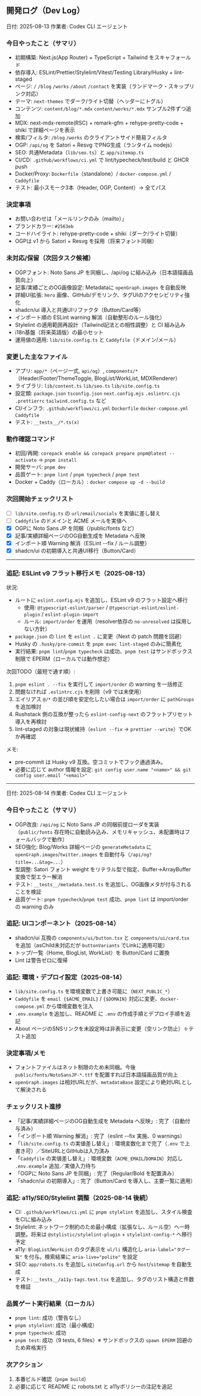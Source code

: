 ## 開発ログ（Dev Log）

日付: 2025-08-13
作業者: Codex CLI エージェント

### 今日やったこと（サマリ）

- 初期構築: Next.js(App Router) + TypeScript + Tailwind をスキャフォールド
- 依存導入: ESLint/Prettier/Stylelint/Vitest/Testing Library/Husky + lint-staged
- ページ: `/` `/blog` `/works` `/about` `/contact` を実装（ランドマーク・スキップリンク対応）
- テーマ: `next-themes` でダーク/ライト切替（ヘッダーにトグル）
- コンテンツ: `content/blog/*.mdx` `content/works/*.mdx` サンプル2件ずつ追加
- MDX: next-mdx-remote(RSC) + remark-gfm + rehype-pretty-code + shiki で詳細ページを表示
- 検索/フィルタ: `/blog` `/works` のクライアントサイド簡易フィルタ
- OGP: `/api/og` を Satori + Resvg でPNG生成（ランタイム nodejs）
- SEO: 共通Metadata（`lib/seo.ts`）と `app/sitemap.ts`
- CI/CD: `.github/workflows/ci.yml` で lint/typecheck/test/build と GHCR push
- Docker/Proxy: `Dockerfile`（standalone）/ `docker-compose.yml` / `Caddyfile`
- テスト: 最小スモーク3本（Header, OGP, Content）→ 全てパス

### 決定事項

- お問い合わせは「メールリンクのみ（mailto）」
- ブランドカラー: `#2563eb`
- コードハイライト: rehype-pretty-code + shiki（ダーク/ライト切替）
- OGPは v1 から Satori + Resvg を採用（将来フォント同梱）

### 未対応/保留（次回タスク候補）

- OGPフォント: Noto Sans JP を同梱し、/api/og に組み込み（日本語描画品質向上）
- 記事/実績ごとのOG画像設定: Metadataに `openGraph.images` を自動反映
- 詳細UI拡張: `hero` 画像、GitHub/デモリンク、タグUIのアクセシビリティ強化
- shadcn/ui 導入と共通UIリファクタ（Button/Card等）
- インポート順の ESLint warning 解消（自動整形のルール強化）
- Stylelint の適用範囲再設計（Tailwind記法との相性調整）と CI 組み込み
- i18n基盤（将来英語版）の最小セット
- 運用値の適用: `lib/site.config.ts` と `Caddyfile`（ドメイン/メール）

### 変更した主なファイル

- アプリ: `app/*`（ページ一式, `api/og`）, `components/*`（Header/Footer/ThemeToggle, BlogList/WorkList, MDXRenderer）
- ライブラリ: `lib/content.ts` `lib/seo.ts` `lib/site.config.ts`
- 設定類: `package.json` `tsconfig.json` `next.config.mjs` `.eslintrc.cjs` `.prettierrc` `tailwind.config.ts` など
- CI/インフラ: `.github/workflows/ci.yml` `Dockerfile` `docker-compose.yml` `Caddyfile`
- テスト: `__tests__/*.ts(x)`

### 動作確認コマンド

- 初回/再開: `corepack enable && corepack prepare pnpm@latest --activate` → `pnpm install`
- 開発サーバ: `pnpm dev`
- 品質ゲート: `pnpm lint` / `pnpm typecheck` / `pnpm test`
- Docker + Caddy（ローカル）: `docker compose up -d --build`

### 次回開始チェックリスト

- [ ] `lib/site.config.ts` の `url/email/socials` を実値に差し替え
- [ ] `Caddyfile` のドメインと ACME メールを実値へ
- [x] OGPに Noto Sans JP を同梱（/public/fonts など）
- [x] 記事/実績詳細ページのOG自動生成を Metadata へ反映
- [x] インポート順 Warning 解消（ESLint --fix / ルール調整）
- [x] shadcn/ui の初期導入と共通UI移行（Button/Card）

---

### 追記: ESLint v9 フラット移行メモ（2025-08-13）

状況:

- ルートに `eslint.config.mjs` を追加し、ESLint v9 のフラット設定へ移行
  - 使用: `@typescript-eslint/parser` / `@typescript-eslint/eslint-plugin` / `eslint-plugin-import`
  - ルール: `import/order` を運用（resolver依存の `no-unresolved` は採用しない方針）
- `package.json` の `lint` を `eslint .` に変更（Next の patch 問題を回避）
- Husky の `.husky/pre-commit` を `pnpm exec lint-staged` のみに簡素化
- 実行結果: `pnpm lint`/`pnpm typecheck` は成功、`pnpm test` はサンドボックス制限で EPERM（ローカルでは動作想定）

次回TODO（最短で通す順）:

1. `pnpm eslint . --fix` を実行して `import/order` の warning を一括修正
2. 問題なければ `.eslintrc.cjs` を削除（v9 では未使用）
3. エイリアス `@/*` の並び順を安定化したい場合は `import/order` に `pathGroups` を追加検討
4. Rushstack 側の互換が整ったら `eslint-config-next` のフラットプリセット導入を再検討
5. lint-staged の対象は現状維持（`eslint --fix` → `prettier --write`）でOKか再確認

メモ:

- pre-commit は Husky v9 互換。空コミットでフック通過済み。
- 必要に応じて author 情報を設定: `git config user.name "<name>" && git config user.email "<email>"`

---

日付: 2025-08-14
作業者: Codex CLI エージェント

### 今日やったこと（サマリ）

- OGP改良: `/api/og` に Noto Sans JP の同梱前提ローダを実装（`public/fonts` 存在時に自動読み込み、メモリキャッシュ、未配置時はフォールバックで動作）
- SEO強化: Blog/Works 詳細ページの `generateMetadata` に `openGraph.images`/`twitter.images` を自動付与（`/api/og?title=...&tag=...`）
- 型調整: Satori フォント weight をリテラル型で指定、Buffer→ArrayBuffer 変換で型エラー解消
- テスト: `__tests__/metadata.test.ts` を追加し、OG画像メタが付与されることを検証
- 品質ゲート: `pnpm typecheck`/`pnpm test` 成功、`pnpm lint` は import/order の warning のみ

### 追記: UIコンポーネント（2025-08-14）

- shadcn/ui 互換の `components/ui/button.tsx` と `components/ui/card.tsx` を追加（asChild未対応だが `buttonVariants` でLinkに適用可能）
- トップ/一覧（Home, BlogList, WorkList）を Button/Card に置換
- Lint は警告ゼロに復帰

### 追記: 環境・デプロイ設定（2025-08-14）

- `lib/site.config.ts` を環境変数で上書き可能に（`NEXT_PUBLIC_*`）
- `Caddyfile` を `email {$ACME_EMAIL}` / `{$DOMAIN}` 対応に変更、`docker-compose.yml` から環境変数を注入
- `.env.example` を追加し、README に `.env` の作成手順とデプロイ手順を追記
- About ページのSNSリンクを未設定時は非表示に変更（空リンク防止）＋テスト追加

### 決定事項/メモ

- フォントファイルはネット制限のため未同梱。今後 `public/fonts/NotoSansJP-*.ttf` を配置すれば日本語描画品質が向上
- `openGraph.images` は相対URLだが、`metadataBase` 設定により絶対URLとして解決される

### チェックリスト進捗

- 「記事/実績詳細ページのOG自動生成を Metadata へ反映」: 完了（自動付与済み）
- 「インポート順 Warning 解消」: 完了（eslint --fix 実施、0 warnings）
- 「`lib/site.config.ts` の実値差し替え」: 環境変数化まで完了（`.env` で上書き可）／SiteURLとGitHubは入力済み
- 「`Caddyfile` の実値差し替え」: 環境変数（`ACME_EMAIL`/`DOMAIN`）対応し `.env.example` 追加／実値入力待ち
- 「OGPに Noto Sans JP を同梱」: 完了（Regular/Bold を配置済み）
- 「shadcn/ui の初期導入」: 完了（Button/Card を導入し、主要一覧に適用）

### 追記: a11y/SEO/Stylelint 調整（2025-08-14 後続）

- CI: `.github/workflows/ci.yml` に `pnpm stylelint` を追加し、スタイル検査をCIに組み込み
- Stylelint: ネットワーク制約のため最小構成（拡張なし、ルール空）へ一時調整。将来は `@stylistic/stylelint-plugin` + `stylelint-config-*` へ移行予定
- a11y: `BlogList`/`WorkList` のタグ表示を `ul/li` 構造化し `aria-label="タグ一覧"` を付与。検索結果に `aria-live="polite"` を設定
- SEO: `app/robots.ts` を追加し `siteConfig.url` から `host`/`sitemap` を自動生成
- テスト: `__tests__/a11y-tags.test.tsx` を追加し、タグのリスト構造と件数を検証

### 品質ゲート実行結果（ローカル）

- `pnpm lint`: 成功（警告なし）
- `pnpm stylelint`: 成功（最小構成）
- `pnpm typecheck`: 成功
- `pnpm test`: 成功（9 tests, 6 files）※ サンドボックスの `spawn EPERM` 回避のため昇格実行

### 次アクション

1. 本番ビルド確認（`pnpm build`）
2. 必要に応じて README に robots.txt と a11yポリシーの注記を追記
